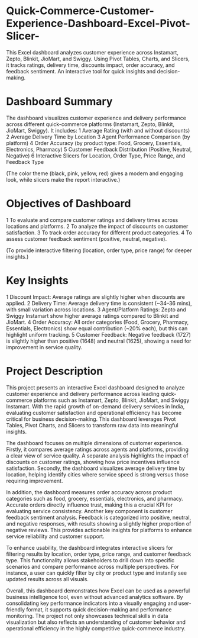 # Quick-Commerce-Customer-Experience-Dashboard-Excel-Pivot-Slicer-
This Excel dashboard analyzes customer experience across Instamart, Zepto, Blinkit, JioMart, and Swiggy. Using Pivot Tables, Charts, and Slicers, it tracks ratings, delivery time, discounts impact, order accuracy, and feedback sentiment. An interactive tool for quick insights and decision-making.

#  Dashboard Summary

The dashboard visualizes customer experience and delivery performance across different quick-commerce platforms (Instamart, Zepto, Blinkit, JioMart, Swiggy).
It includes:
1  Average Rating (with and without discounts)
2  Average Delivery Time by Location
3  Agent Performance Comparison (by platform)
4  Order Accuracy (by product type: Food, Grocery, Essentials, Electronics, Pharmacy)
5  Customer Feedback Distribution (Positive, Neutral, Negative)
6  Interactive Slicers for Location, Order Type, Price Range, and Feedback Type

(The color theme (black, pink, yellow, red) gives a modern and engaging look, while slicers make the report interactive.)

#  Objectives of Dashboard

1  To evaluate and compare customer ratings and delivery times across locations and platforms.
2  To analyze the impact of discounts on customer satisfaction.
3  To track order accuracy for different product categories.
4  To assess customer feedback sentiment (positive, neutral, negative).

(To provide interactive filtering (location, order type, price range) for deeper insights.)

# Key Insights

1  Discount Impact: Average ratings are slightly higher when discounts are applied.
2  Delivery Time: Average delivery time is consistent (~34–36 mins), with small variation across locations.
3  Agent/Platform Ratings: Zepto and Swiggy Instamart show higher average ratings compared to Blinkit and JioMart.
4  Order Accuracy: All order categories (Food, Grocery, Pharmacy, Essentials, Electronics) show equal contribution (~20% each), but this can highlight uniform tracking.
5  Customer Feedback: Negative feedback (1727) is slightly higher than positive (1648) and neutral (1625), showing a need for improvement in service quality.


#  Project Description 

This project presents an interactive Excel dashboard designed to analyze customer experience and delivery performance across leading quick-commerce platforms such as Instamart, Zepto, Blinkit, JioMart, and Swiggy Instamart. With the rapid growth of on-demand delivery services in India, evaluating customer satisfaction and operational efficiency has become critical for business decision-making. This dashboard leverages Pivot Tables, Pivot Charts, and Slicers to transform raw data into meaningful insights.

The dashboard focuses on multiple dimensions of customer experience. Firstly, it compares average ratings across agents and platforms, providing a clear view of service quality. A separate analysis highlights the impact of discounts on customer ratings, showing how price incentives influence satisfaction. Secondly, the dashboard visualizes average delivery time by location, helping identify cities where service speed is strong versus those requiring improvement.

In addition, the dashboard measures order accuracy across product categories such as food, grocery, essentials, electronics, and pharmacy. Accurate orders directly influence trust, making this a crucial KPI for evaluating service consistency. Another key component is customer feedback sentiment analysis. Feedback is categorized into positive, neutral, and negative responses, with results showing a slightly higher proportion of negative reviews. This provides actionable insights for platforms to enhance service reliability and customer support.

To enhance usability, the dashboard integrates interactive slicers for filtering results by location, order type, price range, and customer feedback type. This functionality allows stakeholders to drill down into specific scenarios and compare performance across multiple perspectives. For instance, a user can quickly filter by city or product type and instantly see updated results across all visuals.

Overall, this dashboard demonstrates how Excel can be used as a powerful business intelligence tool, even without advanced analytics software. By consolidating key performance indicators into a visually engaging and user-friendly format, it supports quick decision-making and performance monitoring. The project not only showcases technical skills in data visualization but also reflects an understanding of customer behavior and operational efficiency in the highly competitive quick-commerce industry.
